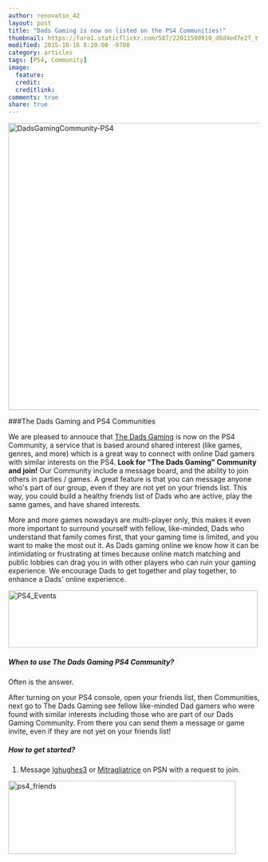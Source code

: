 ```yaml
---
author: renovatio_42
layout: post
title: "Dads Gaming is now on listed on the PS4 Communities!"
thumbnail: https://farm1.staticflickr.com/587/22011590910_d6d4ed7e2f_t.jpg
modified: 2015-10-16 8:20:00 -0700
category: articles
tags: [PS4, Community]
image:
  feature: 
  credit: 
  creditlink: 
comments: true
share: true
---
```



<img src="https://farm1.staticflickr.com/587/22011590910_f2f290c785_o.jpg" width="1024" height="576" alt="DadsGamingCommunity-PS4">

###The Dads Gaming and PS4 Communities

We are pleased to annouce that [The Dads Gaming](http://dadsgaming.com/) is now on the PS4 Community, a service that is based around shared interest (like games, genres, and more) which is a great way to connect with online Dad gamers with similar interests on the PS4. **Look for "The Dads Gaming" Community and join!** Our Community include a message board, and the ability to join others in parties / games. A great feature is that you can message anyone who's part of our group, even if they are not yet on your friends list. This way, you could build a healthy friends list of Dads who are active, play the same games, and have shared interests.

More and more games nowadays are multi-player only, this makes it even more important to surround yourself with fellow, like-minded, Dads who understand that family comes first, that your gaming time is limited, and you want to make the most out it. As Dads gaming online we know how it can be intimidating or frustrating at times because online match matching and public lobbies can drag you in with other players who can ruin your gaming experience. We encourage Dads to get together and play together, to enhance a Dads' online experience. 

<img src="https://farm1.staticflickr.com/641/21600675264_3e2d1903ae.jpg" width="500" height="115" alt="PS4_Events">

##### When to use The Dads Gaming PS4 Community?

Often is the answer. 

After turning on your PS4 console, open your friends list, then Communities, next go to The Dads Gaming see fellow like-minded Dad gamers who were found with similar interests including those who are part of our Dads Gaming Community. From there you can send them a message or game invite, even if they are not yet on your friends list!


##### How to get started?

1. Message [lghughes3](https://twitter.com/LesGetGaming) or [Mitragliatrice](https://twitter.com/Mitragliatrice_) on PSN with a request to join.

<img src="https://farm1.staticflickr.com/765/22035739668_729c4fd610_o.jpg" width="456" height="147" alt="ps4_friends">
